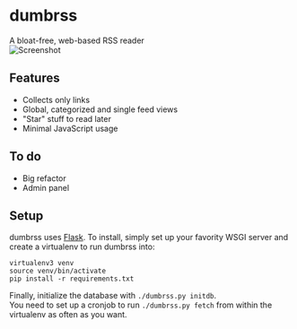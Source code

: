 # dumbrss
A bloat-free, web-based RSS reader  
![Screenshot](https://sr.ht/Y-XD.png)

## Features
- Collects only links
- Global, categorized and single feed views
- "Star" stuff to read later
- Minimal JavaScript usage

## To do
- Big refactor
- Admin panel

## Setup
dumbrss uses [Flask](http://flask.pocoo.org/). To install, simply set up your favority WSGI
server and create a virtualenv to run dumbrss into:  
```
virtualenv3 venv
source venv/bin/activate
pip install -r requirements.txt
```
Finally, initialize the database with `./dumbrss.py initdb`.  
You need to set up a cronjob to run `./dumbrss.py fetch` from within the virtualenv
as often as you want.  


